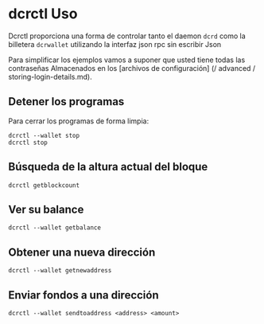 # <i class="fa fa-hdd-o"></i>dcrctl Uso

Dcrctl proporciona una forma de controlar tanto el daemon `dcrd` como la billetera
`dcrwallet` utilizando la interfaz json rpc sin escribir
Json

Para simplificar los ejemplos vamos a suponer que usted tiene todas las contraseñas
Almacenados en los [archivos de configuración] (/ advanced / storing-login-details.md).

## <i class="fa fa-power-off"></i> Detener los programas

Para cerrar los programas de forma limpia:

```no-highlight
dcrctl --wallet stop
dcrctl stop
```

## <i class="fa fa-arrow-up"></i> Búsqueda de la altura actual del bloque

```no-highlight
dcrctl getblockcount
```

## <i class="fa fa-dollar"></i>Ver su balance

```no-highlight
dcrctl --wallet getbalance
```

## <i class="fa fa-inbox"></i> Obtener una nueva dirección

```no-highlight
dcrctl --wallet getnewaddress
```

## <i class="fa fa-rocket"></i> Enviar fondos a una dirección

```
dcrctl --wallet sendtoaddress <address> <amount>
```

